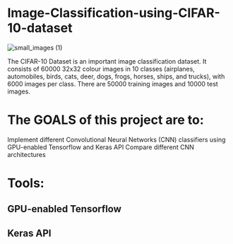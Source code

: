# Image-Classification-using-CIFAR-10-dataset

![small_images (1)](https://github.com/patilabhi20/image_classification/assets/157373320/45056054-847a-4051-905a-227db5b28be5)

The CIFAR-10 Dataset is an important image classification dataset. It consists of 60000 32x32 colour images in 10 classes (airplanes, automobiles, birds, cats, deer, dogs, frogs, horses, ships, and trucks), with 6000 images per class. There are 50000 training images and 10000 test images.

# The GOALS of this project are to:
Implement different Convolutional Neural Networks (CNN) classifiers using GPU-enabled Tensorflow and Keras API Compare different CNN architectures

# Tools:

## GPU-enabled Tensorflow

## Keras API
